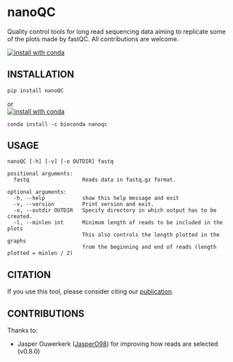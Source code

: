 # nanoQC
Quality control tools for long read sequencing data aiming to replicate some of the plots made by fastQC. All contributions are welcome.

[![install with conda](https://anaconda.org/bioconda/nanoqc/badges/installer/conda.svg)](https://anaconda.org/bioconda/nanoqc)


## INSTALLATION
```bash
pip install nanoQC
```
or  
[![install with conda](https://anaconda.org/bioconda/nanoqc/badges/installer/conda.svg)](https://anaconda.org/bioconda/nanoqc)
```
conda install -c bioconda nanoqc
```


## USAGE
```
nanoQC [-h] [-v] [-o OUTDIR] fastq

positional arguments:
  fastq                 Reads data in fastq.gz format.

optional arguments:
  -h, --help            show this help message and exit
  -v, --version         Print version and exit.
  -o, --outdir OUTDIR   Specify directory in which output has to be created.
  -l, --minlen int      Minimum length of reads to be included in the plots
                        This also controls the length plotted in the graphs
                        from the beginning and end of reads (length plotted = minlen / 2)
```

## CITATION
If you use this tool, please consider citing our [publication](https://academic.oup.com/bioinformatics/advance-article/doi/10.1093/bioinformatics/bty149/4934939).

## CONTRIBUTIONS
Thanks to:
 -  Jasper Ouwerkerk ([JasperO98](https://github.com/JasperO98)) for improving how reads are selected (v0.8.0)
